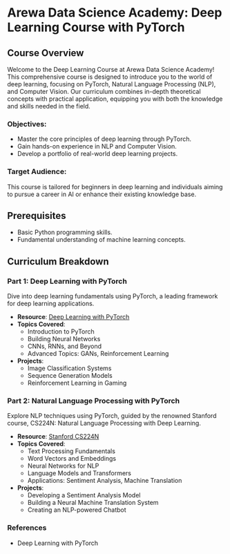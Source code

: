 # Arewa Data Science Academy: Deep Learning Course with PyTorch

## Course Overview
Welcome to the Deep Learning Course at Arewa Data Science Academy! This comprehensive course is designed to introduce you to the world of deep learning, focusing on PyTorch, Natural Language Processing (NLP), and Computer Vision. Our curriculum combines in-depth theoretical concepts with practical application, equipping you with both the knowledge and skills needed in the field.

### Objectives:
- Master the core principles of deep learning through PyTorch.
- Gain hands-on experience in NLP and Computer Vision.
- Develop a portfolio of real-world deep learning projects.

### Target Audience:
This course is tailored for beginners in deep learning and individuals aiming to pursue a career in AI or enhance their existing knowledge base.

## Prerequisites
- Basic Python programming skills.
- Fundamental understanding of machine learning concepts.

## Curriculum Breakdown

### Part 1: Deep Learning with PyTorch
Dive into deep learning fundamentals using PyTorch, a leading framework for deep learning applications.

- **Resource**: [Deep Learning with PyTorch](https://github.com/mrdbourke/pytorch-deep-learning)
- **Topics Covered**:
  - Introduction to PyTorch
  - Building Neural Networks
  - CNNs, RNNs, and Beyond
  - Advanced Topics: GANs, Reinforcement Learning
- **Projects**:
  - Image Classification Systems
  - Sequence Generation Models
  - Reinforcement Learning in Gaming

### Part 2: Natural Language Processing with PyTorch
Explore NLP techniques using PyTorch, guided by the renowned Stanford course, CS224N: Natural Language Processing with Deep Learning.

- **Resource**: [Stanford CS224N](https://web.stanford.edu/class/cs224n/)
- **Topics Covered**:
  - Text Processing Fundamentals
  - Word Vectors and Embeddings
  - Neural Networks for NLP
  - Language Models and Transformers
  - Applications: Sentiment Analysis, Machine Translation
- **Projects**:
  - Developing a Sentiment Analysis Model
  - Building a Neural Machine Translation System
  - Creating an NLP-powered Chatbot

### References
- Deep Learning with PyTorch
